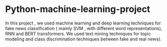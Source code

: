 # Python-machine-learning-project

In this project , we used machine learning and deep learning techniques for fake news classification ( mainly SVM , with different word representations), RNN and BERT transformers.
We used text mining techniques for topic modeling and class discrimination techniques between fake and real news).



